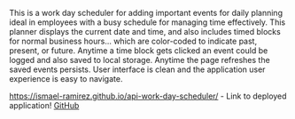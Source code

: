 
This is a work day scheduler for adding important events for daily planning
ideal in employees with a busy schedule for managing time effectively.
This planner displays the current date and time, and also includes timed
blocks for normal business hours... which are color-coded to indicate past, 
present, or future. Anytime a time block gets clicked an event could be 
logged and also saved to local storage. Anytime the page refreshes the saved
events persists. User interface is clean and the application user experience
is easy to navigate.



https://ismael-ramirez.github.io/api-work-day-scheduler/ - Link to deployed application!
[GitHub](http://github.com)
